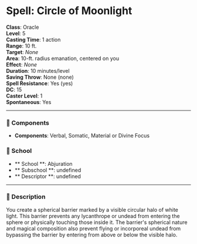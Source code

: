 
# Spell: Circle of Moonlight
**Class**: Oracle  
**Level**: 5  
**Casting Time**: 1 action  
**Range**: 10 ft.  
**Target**: _None_  
**Area**: 10-ft. radius emanation, centered on you  
**Effect**: _None_  
**Duration**: 10 minutes/level  
**Saving Throw**: None (none)  
**Spell Resistance**: Yes (yes)  
**DC**: 15  
**Caster Level**: 1  
**Spontaneous**: Yes

---

### 🔮 Components
- **Components**: Verbal, Somatic, Material or Divine Focus

### 🏫 School
- ** School **: Abjuration
- ** Subschool **: undefined
- ** Descriptor **: undefined
---

### 📜 Description
You create a spherical barrier marked by a visible circular halo of white light. This barrier prevents any lycanthrope or undead from entering the sphere or physically touching those inside it. The barrier's spherical nature and magical composition also prevent flying or incorporeal undead from bypassing the barrier by entering from above or below the visible halo.
